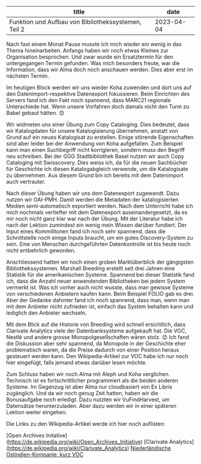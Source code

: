 |                    title                             |     date      |
| ---------------------------------------------------- | ------------- |
| Funktion und Aufbau von Bibliothekssystemen, Teil 2  | 2023-04-04    |

Nach fast einem Monat Pause musste ich mich wieder ein wenig in das Thema hineinarbeiten. Anfangs haben wir noch etwas Kleines zur Organisation besprochen. Und zwar wurde ein Ersatztermin für den untergegangen Termin gefunden. Was mich besonders freute, war die Information, dass wir Alma doch noch anschauen werden. Dies aber erst im nächsten Termin.

Im heutigen Block werden wir uns wieder Koha zuwenden und dort uns auf den Datenimport-respektive Datenexport fokussieren. Beim Einrichten des Servers fand ich den Fakt noch spannend, dass MARC21 regionale Unterschiede hat. Wenn unsere Vorfahren doch damals nicht den Turm zu Babel gebaut hätten. :blush:

Wir widmeten uns einer Übung zum Copy Cataloging. Dies bedeutet, dass wir Katalogdaten für unsere Katalogisierung übernehmen, anstatt von Grund auf ein neues Katalogisat zu erstellen. Einige störende Eigenschaften sind aber leider bei der Anwendung von Koha aufgefallen. Zum Beispiel kann man einen Suchbegriff nicht korrigieren, sondern muss den Begriff neu schreiben. Bei der GGG Stadtbibliothek Basel nutzen wir auch Copy Cataloging mit Swisscovery. Dies weiss ich, da für die neuen Sachbücher für Geschichte ich diesen Katalogabgleich verwende, um die Katalogisate zu übernehmen. Aus diesem Grund bin ich bereits mit dem Datenimport auch vertrauter.

Nach dieser Übung haben wir uns dem Datenexport zugewandt. Dazu nutzen wir OAI-PMH. Damit werden die Metadaten der katalogisierten Medien semi-automatisch exportiert werden. Nach dem Unterricht habe ich mich nochmals vertiefter mit dem Datenexport auseinandergesetzt, da es mir noch nicht ganz klar war nach der Übung. Mit der Literatur habe ich nach der Lektion zumindest ein wenig mein Wissen darüber fundiert. Der Input eines Kommilitonen fand ich noch sehr spannend, dass die Schnittstelle noch einige Inputs braucht, um ein gutes Discovery-System zu sein. Eine von Menschen durchgeführten Datenkontrolle ist bis heute noch nicht entbehrlich geworden.

Anschliessend hatten wir noch einen groben Marktüberblick der gängigsten Bibliothekssystemen. Marshall Breeding erstellt seit drei Jahren eine Statistik für die amerikanischen Systeme. Spannend bei dieser Statistik fand ich, dass die Anzahl neuer anwendenden Bibliotheken bei jedem System vermerkt ist. Was ich vorher auch nicht wusste, dass man gewisse Systeme von verschiedenen Anbietern kaufen kann. Beim Beispiel FOLIO gab es drei. Aber der Gedanke dahinter fand ich noch spannend, dass man, wenn man mit dem Anbieter nicht zufrieden ist, einfach das System behalten kann und lediglich den Anbieter wechseln.

Mit dem Blick auf die Historie von Breeding wird schnell ersichtlich, dass Clarivate Analytics viele der Datenbanksysteme aufgekauft hat. Die VOC, Nestlé und andere grosse Monopolgesellschaften wären stolz. :blush: Ich fand die Diskussion aber sehr spannend, da Monopole in der Geschichte eher problematisch waren, da die Preise dadurch von einer Position heraus gesteuert werden kann. Den Wikipedia-Artikel zur VOC habe ich nur noch hier eingefügt, falls jemand etwas darüber lesen möchte.

Zum Schluss haben wir noch Alma mit Aleph und Koha verglichen. Technisch ist es fortschrittlicher programmiert als die beiden anderen Systeme. Im Gegenzug ist aber Alma nur cloudbasiert von Ex Libris zugänglich. Und da wir noch genug Zeit hatten, haben wir die Bonusaufgabe noch erledigt. Dazu nutzten wir VuFindHarvest, um Datensätze herunterzuladen. Aber dazu werden wir in einer späteren Lektion weiter eingehen.

Die Links zu den Wikipedia-Artikel werde ich hier noch auflisten:

[Open Archives Initative] (https://de.wikipedia.org/wiki/Open_Archives_Initiative)
[Clarivate Analytics] (https://de.wikipedia.org/wiki/Clarivate_Analytics)
[Niederländische Ostindien-Kompanie, kurz VOC](https://de.wikipedia.org/wiki/Niederl%C3%A4ndische_Ostindien-Kompanie)
